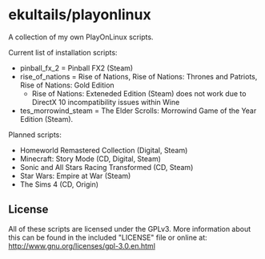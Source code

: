 # ekultails/playonlinux

A collection of my own PlayOnLinux scripts.

Current list of installation scripts:

* pinball_fx_2 = Pinball FX2 (Steam)
* rise_of_nations = Rise of Nations, Rise of Nations: Thrones and Patriots, Rise of Nations: Gold Edition 
    * Rise of Nations: Exteneded Edition (Steam) does not work due to DirectX 10 incompatibility issues within Wine   
* tes_morrowind_steam = The Elder Scrolls: Morrowind Game of the Year Edition (Steam).

Planned scripts:

* Homeworld Remastered Collection (Digital, Steam)
* Minecraft: Story Mode (CD, Digital, Steam)
* Sonic and All Stars Racing Transformed (CD, Steam)
* Star Wars: Empire at War (Steam)
* The Sims 4 (CD, Origin)


## License

All of these scripts are licensed under the GPLv3. More information about this can be found in the included "LICENSE" file or online at: http://www.gnu.org/licenses/gpl-3.0.en.html
